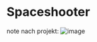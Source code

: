 # Spaceshooter

note nach projekt:
![image](https://github.com/user-attachments/assets/b1ef9c25-8a7f-4ddc-81c9-0bb4dc61a301)
